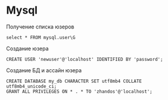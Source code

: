 # Mysql

Получение списка юзеров
```mysql
select * FROM mysql.user\G
```

Создание юзера
```mysql
CREATE USER 'newuser'@'localhost' IDENTIFIED BY 'password';
```

Создание БД и ассайн юзера
```mysql
CREATE DATABASE my_db CHARACTER SET utf8mb4 COLLATE utf8mb4_unicode_ci;
GRANT ALL PRIVILEGES ON * . * TO 'zhandos'@'localhost';
```
